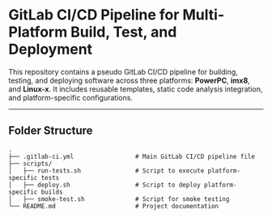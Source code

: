 # GitLab CI/CD Pipeline for Multi-Platform Build, Test, and Deployment

This repository contains a pseudo GitLab CI/CD pipeline for building, testing, and deploying software across three platforms: **PowerPC**, **imx8**, and **Linux-x**. It includes reusable templates, static code analysis integration, and platform-specific configurations.

---

## **Folder Structure**

```plaintext
.
├── .gitlab-ci.yml                 # Main GitLab CI/CD pipeline file
├── scripts/
│   ├── run-tests.sh               # Script to execute platform-specific tests
│   ├── deploy.sh                  # Script to deploy platform-specific builds
│   ├── smoke-test.sh              # Script for smoke testing
└── README.md                      # Project documentation
